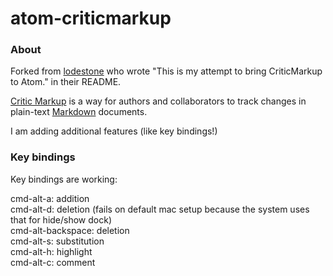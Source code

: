# atom-criticmarkup

### About
Forked from [lodestone](https://github.com/lodestone/critic-markup) who wrote "This is my attempt to bring CriticMarkup to Atom." in their README.

[Critic Markup](http://criticmarkup.com/) is a way for authors and collaborators to track changes in plain-text [Markdown](https://en.wikipedia.org/wiki/Markdown) documents.

I am adding additional features (like key bindings!)

### Key bindings

Key bindings are working:

  cmd-alt-a: addition  
  cmd-alt-d: deletion (fails on default mac setup because the system uses that for hide/show dock)  
  cmd-alt-backspace: deletion  
  cmd-alt-s: substitution  
  cmd-alt-h: highlight  
  cmd-alt-c: comment  



